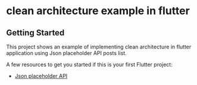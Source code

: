 # clean architecture example in flutter

## Getting Started

This project shows an example of implementing clean architecture in flutter application using Json placeholder API posts list.

A few resources to get you started if this is your first Flutter project:

- [Json placeholder API](https://jsonplaceholder.typicode.com/posts)
